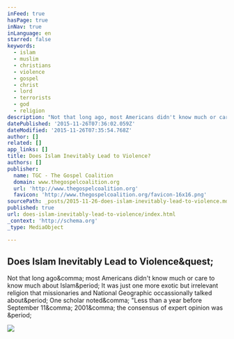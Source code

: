 ```yaml
---
inFeed: true
hasPage: true
inNav: true
inLanguage: en
starred: false
keywords:
  - islam
  - muslim
  - christians
  - violence
  - gospel
  - christ
  - lord
  - terrorists
  - god
  - religion
description: "Not that long ago, most Americans didn't know much or care to know much about Islam. It was just one more exotic but irrelevant religion that missionaries and National Geographic occassionally talked about. One scholar noted, \"Less than a year before September 11, 2001, the consensus of expert opinion was ."
datePublished: '2015-11-26T07:36:02.059Z'
dateModified: '2015-11-26T07:35:54.768Z'
author: []
related: []
app_links: []
title: Does Islam Inevitably Lead to Violence?
authors: []
publisher:
  name: TGC - The Gospel Coalition
  domain: www.thegospelcoalition.org
  url: 'http://www.thegospelcoalition.org'
  favicon: 'http://www.thegospelcoalition.org/favicon-16x16.png'
sourcePath: _posts/2015-11-26-does-islam-inevitably-lead-to-violence.md
published: true
url: does-islam-inevitably-lead-to-violence/index.html
_context: 'http://schema.org'
_type: MediaObject

---
```

<article style=""><h1>Does Islam Inevitably Lead to Violence&amp;quest;</h1><p>Not that long ago&amp;comma; most Americans didn't know much or care to know much about Islam&amp;period; It was just one more exotic but irrelevant religion that missionaries and National Geographic occassionally talked about&amp;period; One scholar noted&amp;comma; "Less than a year before September 11&amp;comma; 2001&amp;comma; the consensus of expert opinion was &amp;period;</p><img src="http://www.thegospelcoalition.org/images/uploads/articles/islam.jpg" /></article>